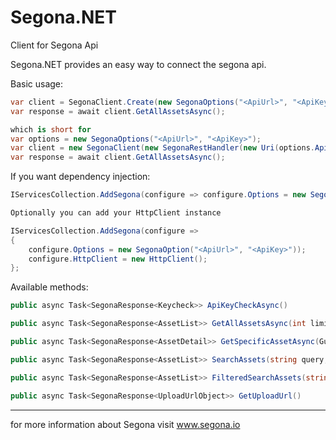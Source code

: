 # Segona.NET
Client for Segona Api


Segona.NET provides an easy way to connect the segona api.


Basic usage:
```C#
var client = SegonaClient.Create(new SegonaOptions("<ApiUrl>", "<ApiKey>"));
var response = await client.GetAllAssetsAsync();

which is short for
var options = new SegonaOptions("<ApiUrl>", "<ApiKey>");
var client = new SegonaClient(new SegonaRestHandler(new Uri(options.ApiUrl)), options.ApiKey)';
var response = await client.GetAllAssetsAsync();
```

If you want dependency injection:
```C#
IServicesCollection.AddSegona(configure => configure.Options = new SegonaOption("<ApiUrl>", "<ApiKey>"));

Optionally you can add your HttpClient instance

IServicesCollection.AddSegona(configure => 
{
    configure.Options = new SegonaOption("<ApiUrl>", "<ApiKey>"));
    configure.HttpClient = new HttpClient();
};
```

Available methods:
```C#
public async Task<SegonaResponse<Keycheck>> ApiKeyCheckAsync()

public async Task<SegonaResponse<AssetList>> GetAllAssetsAsync(int limit = 50, int? startFromId = null)

public async Task<SegonaResponse<AssetDetail>> GetSpecificAssetAsync(Guid id)

public async Task<SegonaResponse<AssetList>> SearchAssets(string query, int limit = 50)

public async Task<SegonaResponse<AssetList>> FilteredSearchAssets(string query, int limit = 50, string extraQuery = null, string color = null)

public async Task<SegonaResponse<UploadUrlObject>> GetUploadUrl()
```
------------------------------------------------
for more information about Segona visit www.segona.io
